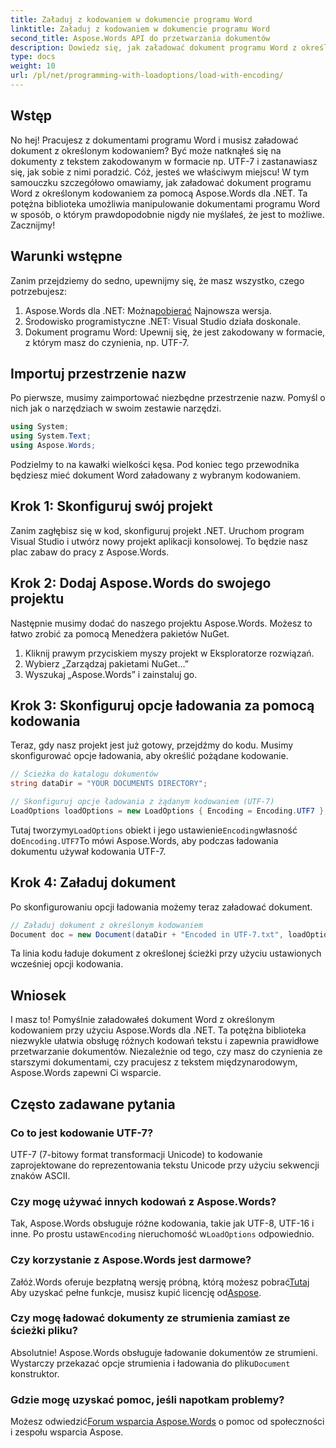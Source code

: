 ```yaml
---
title: Załaduj z kodowaniem w dokumencie programu Word
linktitle: Załaduj z kodowaniem w dokumencie programu Word
second_title: Aspose.Words API do przetwarzania dokumentów
description: Dowiedz się, jak załadować dokument programu Word z określonym kodowaniem przy użyciu Aspose.Words dla .NET. Przewodnik krok po kroku ze szczegółowymi wyjaśnieniami.
type: docs
weight: 10
url: /pl/net/programming-with-loadoptions/load-with-encoding/
---
```

## Wstęp

No hej! Pracujesz z dokumentami programu Word i musisz załadować dokument z określonym kodowaniem? Być może natknąłeś się na dokumenty z tekstem zakodowanym w formacie np. UTF-7 i zastanawiasz się, jak sobie z nimi poradzić. Cóż, jesteś we właściwym miejscu! W tym samouczku szczegółowo omawiamy, jak załadować dokument programu Word z określonym kodowaniem za pomocą Aspose.Words dla .NET. Ta potężna biblioteka umożliwia manipulowanie dokumentami programu Word w sposób, o którym prawdopodobnie nigdy nie myślałeś, że jest to możliwe. Zacznijmy!

## Warunki wstępne

Zanim przejdziemy do sedno, upewnijmy się, że masz wszystko, czego potrzebujesz:

1.  Aspose.Words dla .NET: Można[pobierać](https://releases.aspose.com/words/net/) Najnowsza wersja.
2. Środowisko programistyczne .NET: Visual Studio działa doskonale.
3. Dokument programu Word: Upewnij się, że jest zakodowany w formacie, z którym masz do czynienia, np. UTF-7.

## Importuj przestrzenie nazw

Po pierwsze, musimy zaimportować niezbędne przestrzenie nazw. Pomyśl o nich jak o narzędziach w swoim zestawie narzędzi.

```csharp
using System;
using System.Text;
using Aspose.Words;
```

Podzielmy to na kawałki wielkości kęsa. Pod koniec tego przewodnika będziesz mieć dokument Word załadowany z wybranym kodowaniem.

## Krok 1: Skonfiguruj swój projekt

Zanim zagłębisz się w kod, skonfiguruj projekt .NET. Uruchom program Visual Studio i utwórz nowy projekt aplikacji konsolowej. To będzie nasz plac zabaw do pracy z Aspose.Words.

## Krok 2: Dodaj Aspose.Words do swojego projektu

Następnie musimy dodać do naszego projektu Aspose.Words. Możesz to łatwo zrobić za pomocą Menedżera pakietów NuGet.

1. Kliknij prawym przyciskiem myszy projekt w Eksploratorze rozwiązań.
2. Wybierz „Zarządzaj pakietami NuGet…”
3. Wyszukaj „Aspose.Words” i zainstaluj go.

## Krok 3: Skonfiguruj opcje ładowania za pomocą kodowania

Teraz, gdy nasz projekt jest już gotowy, przejdźmy do kodu. Musimy skonfigurować opcje ładowania, aby określić pożądane kodowanie.

```csharp
// Ścieżka do katalogu dokumentów
string dataDir = "YOUR DOCUMENTS DIRECTORY";

// Skonfiguruj opcje ładowania z żądanym kodowaniem (UTF-7)
LoadOptions loadOptions = new LoadOptions { Encoding = Encoding.UTF7 };
```

 Tutaj tworzymy`LoadOptions` obiekt i jego ustawienie`Encoding`własność do`Encoding.UTF7`To mówi Aspose.Words, aby podczas ładowania dokumentu używał kodowania UTF-7.

## Krok 4: Załaduj dokument

Po skonfigurowaniu opcji ładowania możemy teraz załadować dokument.

```csharp
// Załaduj dokument z określonym kodowaniem
Document doc = new Document(dataDir + "Encoded in UTF-7.txt", loadOptions);
```

Ta linia kodu ładuje dokument z określonej ścieżki przy użyciu ustawionych wcześniej opcji kodowania.

## Wniosek

I masz to! Pomyślnie załadowałeś dokument Word z określonym kodowaniem przy użyciu Aspose.Words dla .NET. Ta potężna biblioteka niezwykle ułatwia obsługę różnych kodowań tekstu i zapewnia prawidłowe przetwarzanie dokumentów. Niezależnie od tego, czy masz do czynienia ze starszymi dokumentami, czy pracujesz z tekstem międzynarodowym, Aspose.Words zapewni Ci wsparcie.

## Często zadawane pytania

### Co to jest kodowanie UTF-7?
UTF-7 (7-bitowy format transformacji Unicode) to kodowanie zaprojektowane do reprezentowania tekstu Unicode przy użyciu sekwencji znaków ASCII.

### Czy mogę używać innych kodowań z Aspose.Words?
 Tak, Aspose.Words obsługuje różne kodowania, takie jak UTF-8, UTF-16 i inne. Po prostu ustaw`Encoding` nieruchomość w`LoadOptions` odpowiednio.

### Czy korzystanie z Aspose.Words jest darmowe?
 Załóż.Words oferuje bezpłatną wersję próbną, którą możesz pobrać[Tutaj](https://releases.aspose.com/) Aby uzyskać pełne funkcje, musisz kupić licencję od[Aspose](https://purchase.aspose.com/buy).

### Czy mogę ładować dokumenty ze strumienia zamiast ze ścieżki pliku?
 Absolutnie! Aspose.Words obsługuje ładowanie dokumentów ze strumieni. Wystarczy przekazać opcje strumienia i ładowania do pliku`Document` konstruktor.

### Gdzie mogę uzyskać pomoc, jeśli napotkam problemy?
 Możesz odwiedzić[Forum wsparcia Aspose.Words](https://forum.aspose.com/c/words/8) o pomoc od społeczności i zespołu wsparcia Aspose.
